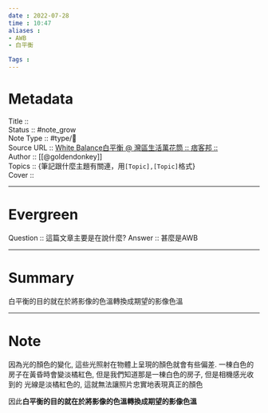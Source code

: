 ```yaml
---
date : 2022-07-28
time : 10:47
aliases :
- AWB
- 白平衡

Tags : 
---
```

# Metadata
Title :: <br>
Status :: #note_grow <br>
Note Type :: #type/📰<br>
Source URL :: [White Balance白平衡 @ 灣區生活萬花筒 :: 痞客邦 ::](https://goldendonkey.pixnet.net/blog/post/25191204)<br>
Author :: [[@goldendonkey]]<br>
Topics :: {筆記跟什麼主題有關連，用`[Topic],[Topic]`格式}<br>
Cover ::

---
# Evergreen
Question :: 這篇文章主要是在說什麼?
Answer :: 甚麼是AWB

---

# Summary
白平衡的目的就在於將影像的色溫轉換成期望的影像色溫

---

# Note

因為光的顏⾊的變化, 這些光照射在物體上呈現的顏⾊就會有些偏差. ⼀棟⽩⾊的房⼦在⿈昏時會變淡橘紅⾊, 但是我們知道那是⼀棟⽩⾊的房⼦, 但是相機感光收到的 光線是淡橘紅⾊的, 這就無法讓照⽚忠實地表現真正的顏⾊

因此**白平衡的目的就在於將影像的色溫轉換成期望的影像色溫**